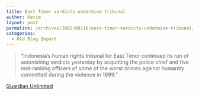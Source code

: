 ```yaml
---
title: East Timor verdicts undermine tribunal
author: Kerim
layout: post
permalink: /archives/2002/08/16/east-timor-verdicts-undermine-tribunal/
categories:
  - Old Blog Import
---
```


>   &#8220;Indonesia&#8217;s human rights tribunal for East Timor continued its run of astonishing verdicts yesterday by acquitting the police chief and five mid-ranking officers of some of the worst crimes against humanity committed during the violence in 1999.&#8221;


<a href="http://www.guardian.co.uk/international/story/0,3604,775291,00.html" onclick="_gaq.push(['_trackEvent', 'outbound-article', 'http://www.guardian.co.uk/international/story/0,3604,775291,00.html', 'Guardian Unlimited']);" >Guardian Unlimited</a>

